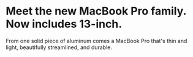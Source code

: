 # Meet the new MacBook Pro family. Now includes 13-inch.

From one solid piece of aluminum comes a MacBook Pro that's thin and light, beautifully streamlined, and durable.
